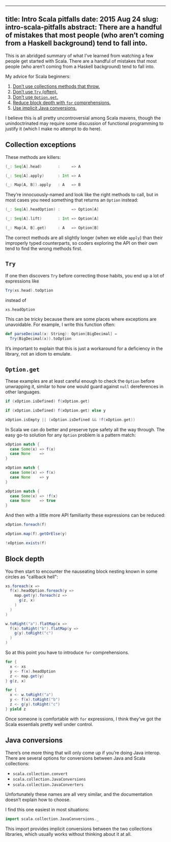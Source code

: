 --------------------------------------------------------------------------------
title:    Intro Scala pitfalls
date:     2015 Aug 24
slug:     intro-scala-pitfalls
abstract: There are a handful of mistakes that most people
          (who aren’t coming from a Haskell background) tend to fall into.
--------------------------------------------------------------------------------

This is an abridged summary of what I’ve learned from watching a few people
get started with Scala. There are a handful of mistakes that most people
(who aren’t coming from a Haskell background) tend to fall into.

My advice for Scala beginners:

1. [Don’t use collections methods that throw.](#collection-exceptions)
2. [Don’t use `Try` (often).](#try)
3. [Don’t use `Option.get`.](#option-get)
4. [Reduce block depth with `for` comprehensions.](#block-depth)
5. [Use implicit Java conversions.](#java-conversions)

I believe this is all pretty uncontroversial among Scala mavens, though
the unindoctrinated may require some discussion of functional programming
to justify it (which I make no attempt to do here).

## <a name="collection-exceptions"></a> Collection exceptions

These methods are killers:

```scala
(_: Seq[A].head)       :     => A

(_: Seq[A].apply)      : Int => A

(_: Map[A, B]).apply   : A   => B
```

They’re innocuously-named and look like the right methods to call, but in most
cases you need something that returns an `Option` instead:

```scala
(_: Seq[A].headOption) :     => Option[A]

(_: Seq[A].lift)       : Int => Option[A]

(_: Map[A, B].get)     : A   => Option[B]
```

The correct methods are all slightly longer (when we elide `apply`) than their
improperly typed counterparts, so coders exploring the API on their own tend to
find the wrong methods first.

## <a name="try"></a> `Try`

If one then discovers `Try` before correcting those habits, you end up a lot of
expressions like

```scala
Try(xs.head).toOption
```

instead of

```scala
xs.headOption
```

This can be tricky because there are some places where exceptions are
unavoidable. For example, I write this function often:

```scala
def parseDecimal(x: String): Option[BigDecimal] =
  Try(BigDecimal(x)).toOption
```

It’s important to explain that this is just a workaround for a deficiency in
the library, not an idiom to emulate.

## <a name="option-get"></a> `Option.get`

These examples are at least careful enough to check the `Option` before
unwrapping it, similar to how one would guard against `null` dereferences
in other languages.

```scala
if (xOption.isDefined) f(xOption.get)

if (xOption.isDefined) f(xOption.get) else y

xOption.isEmpty || (xOption.isDefined && !f(xOption.get))
```

In Scala we can do better and preserve type safety all the way through.
The easy go-to solution for any `Option` problem is a pattern match:

```scala
xOption match {
  case Some(x) => f(x)
  case None    =>
}

xOption match {
  case Some(x) => f(x)
  case None    => y
}

xOption match {
  case Some(x) => !f(x)
  case None    => true
}
```

And then with a little more API familiarity these expressions can be reduced:

```scala
xOption.foreach(f)

xOption.map(f).getOrElse(y)

!xOption.exists(f)
```

## <a name="block-depth"></a> Block depth

You then start to encounter the nauseating block nesting known in some
circles as "callback hell":

```scala
xs.foreach(x =>
  f(x).headOption.foreach(y =>
    map.get(y).foreach(z =>
      g(z, x)
    )
  )
)
```

```scala
w.toRight("a").flatMap(x =>
  f(x).toRight("b").flatMap(y =>
    g(y).toRight("c")
  )
)
```

So at this point you have to introduce `for` comprehensions.

```scala
for {
  x <- xs
  y <- f(x).headOption
  z <- map.get(y)
} g(z, x)
```

```scala
for {
  x <- w.toRight("a")
  y <- f(x).toRight("b")
  z <- g(y).toRight("c")
} yield z
```

Once someone is comfortable with `for` expressions, I think they’ve got the
Scala essentials pretty well under control.

## <a name="java-conversions"></a> Java conversions

There’s one more thing that will only come up if you’re doing Java interop.
There are several options for conversions between Java and Scala collections:

* `scala.collection.convert`
* `scala.collection.JavaConversions`
* `scala.collection.JavaConverters`

Unfortunately these names are all very similar, and the documentation doesn’t
explain how to choose.

I find this one easiest in most situations:

```scala
import scala.collection.JavaConversions._
```

This import provides implicit conversions between the two collections libraries,
which usually works without thinking about it at all.
